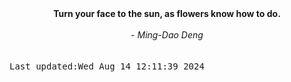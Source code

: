 
<div align="center"><b><span>Turn your face to the sun, as flowers know how to do.</span></b><br><br><i> - Ming-Dao Deng</i></div>
<br><br><kbd>Last updated:Wed Aug 14 12:11:39 2024</kbd>